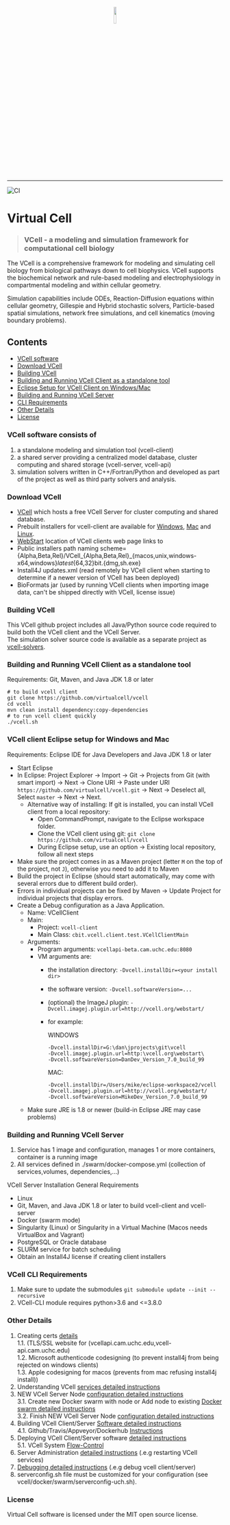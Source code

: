 <p align="center" width="100%">
 <a href="https://vcell.org">
    <img width="10%" src="https://github.com/biosimulations/Biosimulations/blob/dev/biosimulations/libs/shared/assets/src/assets/images/about/partners/vcell.svg">
 </a>
</p>

---
![CI](https://github.com/virtualcell/vcell/workflows/CI/badge.svg)
# Virtual Cell
> ### VCell - a modeling and simulation framework for computational cell biology

The VCell is a comprehensive framework for modeling and simulating cell biology from biological pathways down to cell biophysics. VCell supports the biochemical network and rule-based modeling and electrophysiology in compartmental modeling and within cellular geometry.  

Simulation capabilities include ODEs, Reaction-Diffusion equations within cellular geometry, Gillespie and Hybrid stochastic solvers, Particle-based spatial simulations, network free simulations, and cell kinematics (moving boundary problems).  

## Contents
* [VCell software](#vcell-software-consists-of)
* [Download VCell](#download-vcell)
* [Building VCell](#building-vcell)
* [Building and Running VCell Client as a standalone tool](#building-and-running-vcell-client-as-a-standalone-tool)
* [Eclipse Setup for VCell Client on Windows/Mac](#vcell-client-eclipse-setup-for-windows-and-mac)
* [Building and Running VCell Server](#building-and-running-vcell-server)
* [CLI Requirements](#vcell-cli-requirements)
* [Other Details](#other-details)
* [License](#license)

### VCell software consists of
1) a standalone modeling and simulation tool (vcell-client)
2) a shared server providing a centralized model database, cluster computing and shared storage (vcell-server, vcell-api)
3) simulation solvers written in C++/Fortran/Python and developed as part of the project as well as third party solvers and analysis. 

### Download VCell
- [VCell](http://vcell.org) which hosts a free VCell Server for cluster computing and shared database.  
- Prebuilt installers for vcell-client are available for [Windows](https://vcell.org/webstart/Rel/VCell_Rel_windows-x64_latest_64bit.exe), [Mac](https://vcell.org/webstart/Rel/VCell_Rel_macos_latest_64bit.dmg) and [Linux](https://vcell.org/webstart/Rel/VCell_Rel_unix_latest_64bit.sh).  
- [WebStart](http://vcell.org/webstart) location of VCell clients web page links to   
- Public installers path naming scheme= {Alpha,Beta,Rel}/VCell_{Alpha,Beta,Rel}_{macos,unix,windows-x64,windows}_latest_{64,32}bit.{dmg,sh.exe}  
- Install4J updates.xml (read remotely by VCell client when starting to determine if a newer version of VCell has been deployed)  
- BioFormats jar (used by running VCell clients when importing image data, can't be shipped directly with VCell, license issue)

### Building VCell
This VCell github project includes all Java/Python source code required to build both the VCell client and the VCell Server.  
The simulation solver source code is available as a separate project as [vcell-solvers](https://github.com/virtualcell/vcell-solvers).

### Building and Running VCell Client as a standalone tool
Requirements:  Git, Maven, and Java JDK 1.8 or later

```
# to build vcell client
git clone https://github.com/virtualcell/vcell
cd vcell
mvn clean install dependency:copy-dependencies
# to run vcell client quickly
./vcell.sh
```

### VCell client Eclipse setup for Windows and Mac
Requirements:  Eclipse IDE for Java Developers and Java JDK 1.8 or later

  * Start Eclipse
  * In Eclipse: Project Explorer -> Import -> Git -> Projects from Git (with smart import) -> Next -> Clone URI -> Paste under URI `https://github.com/virtualcell/vcell.git` -> Next -> Deselect all, Select `master` -> Next -> Next.
      * Alternative way of installing: If git is installed, you can install VCell client from a local repository:
          * Open CommandPrompt, navigate to the Eclipse workspace folder.
          * Clone the VCell client using git: `git clone https://github.com/virtualcell/vcell`
          * During Eclipse setup, use an option -> Existing local repository, follow all next steps
  * Make sure the project comes in as a Maven project (letter `M` on the top of the project, not `J`), otherwise you need to add it to Maven
  * Build the project in Eclipse (should start automatically, may come with several errors due to different build order).
  * Errors in individual projects can be fixed by Maven -> Update Project for individual projects that display errors. 
  * Create a Debug configuration as a Java Application.
     * Name: VCellClient
     * Main: 
         * Project: `vcell-client`
         * Main Class: `cbit.vcell.client.test.VCellClientMain`
     * Arguments:
         * Program arguments: `vcellapi-beta.cam.uchc.edu:8080`
         * VM arguments are:
             * the installation directory: `-Dvcell.installDir=<your install dir>`
             * the software version: `-Dvcell.softwareVersion=...`
             * (optional) the ImageJ plugin: `-Dvcell.imagej.plugin.url=http://vcell.org/webstart/`
             * for example:
           
               WINDOWS
               ```
               -Dvcell.installDir=G:\dan\jprojects\git\vcell 
               -Dvcell.imagej.plugin.url=http:\vcell.org\webstart\
               -Dvcell.softwareVersion=DanDev_Version_7.0_build_99
               ```
               MAC:
               ```
               -Dvcell.installDir=/Users/mike/eclipse-workspace2/vcell
               -Dvcell.imagej.plugin.url=http://vcell.org/webstart/
               -Dvcell.softwareVersion=MikeDev_Version_7.0_build_99           
               ```
      * Make sure JRE is 1.8 or newer (build-in Eclipse JRE may case problems)

### Building and Running VCell Server
1. Service has 1 image and configuration, manages 1 or more containers, container is a running image  
2. All services defined in ./swarm/docker-compose.yml (collection of services,volumes, dependencies,...)  

VCell Server Installation General Requirements
  * Linux
  * Git, Maven, and Java JDK 1.8 or later to build vcell-client and vcell-server
  * Docker (swarm mode)
  * Singularity (Linux) or Singularity in a Virtual Machine (Macos needs VirtualBox and Vagrant)
  * PostgreSQL or Oracle database
  * SLURM service for batch scheduling
  * Obtain an Install4J license if creating client installers
  
### VCell CLI Requirements
1. Make sure to update the submodules `git submodule update --init --recursive`
2. VCell-CLI module requires python>3.6 and <=3.8.0


### Other Details
1. Creating certs [details](docs-misc/README_certs.md)  
    1.1. (TLS/SSL website for (vcellapi.cam.uchc.edu,vcell-api.cam.uchc.edu)  
    1.2. Microsoft authenticode codesigning (to prevent install4j from being rejected on windows clients)  
    1.3. Apple codesigning for macos (prevents from mac refusing install4j install))  
2. Understanding VCell [services detailed instructions](docker/README_serviceInfo.md)   
3. NEW VCell Server Node [configuration detailed instructions](docker/swarm/README_DockerSwarmConfig.md)  
    3.1. Create new Docker swarm with node or Add node to existing  [Docker swarm detailed instructions](docker/swarm/README_NodeAndSwarm.md)  
    3.2. Finish NEW VCell Server Node [configuration detailed instructions](docker/swarm/README_new_node_final_steps.md)  
4. Building VCell Client/Server [Software detailed instructions](docker/build/README.md)  
    4.1.  Github/Travis/Appveyor/Dockerhub [Instructions](README_git_trav_appv_dhub.md)  
5. Deploying VCell Client/Server software [detailed instructions](docker/swarm/README.md)  
    5.1. VCell System [Flow-Control](docs-misc/README_flow_control.md)  
6. Server Administration [detailed instructions](docker/swarm/README_admin.md) (.e.g restarting VCell services)  
7.  [Debugging detailed instructions](docs-misc/README_Debugging.md) (.e.g debug vcell client/server)  
8. serverconfig.sh file must be customized for your configuration (see vcell/docker/swarm/serverconfig-uch.sh).  


### License
Virtual Cell software is licensed under the MIT open source license.
